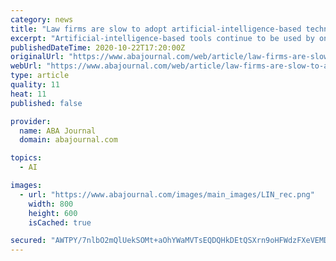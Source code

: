 ```yaml
---
category: news
title: "Law firms are slow to adopt artificial-intelligence-based technology tools, ABA survey finds"
excerpt: "Artificial-intelligence-based tools continue to be used by only a very small percentage of law firms, according to the ABA’s 2020 Legal Technology Survey Report released this month. Just 7% of respondents to the ABA Legal Technology Resource Center’s survey reported that their firms use AI tech tools,"
publishedDateTime: 2020-10-22T17:20:00Z
originalUrl: "https://www.abajournal.com/web/article/law-firms-are-slow-to-adopt-artificial-intelligence-based-technology-tools-aba-survey-finds"
webUrl: "https://www.abajournal.com/web/article/law-firms-are-slow-to-adopt-artificial-intelligence-based-technology-tools-aba-survey-finds"
type: article
quality: 11
heat: 11
published: false

provider:
  name: ABA Journal
  domain: abajournal.com

topics:
  - AI

images:
  - url: "https://www.abajournal.com/images/main_images/LIN_rec.png"
    width: 800
    height: 600
    isCached: true

secured: "AWTPY/7nlbO2mQlUekSOMt+aOhYWaMVTsEQDQHkDEtQSXrn9oHFWdzFXeVEMDc+pntApo39s4TtuNG1xnKM3U8sq825Z9z8ZpgvBuDQZeAt6j432f4xXYjnyezGSAipg9bLA6QbwbLbqseVO0D+3hPHdMU5AkBg2ZtBSFOhUI4pdfDpUeuBZkRMwgZWB5lsjNoYwggHUF3LqqBOmJFOAsY9Umux27fscBsF0MX2d+kmkAFX17vzKuqZE1NwMpOxeyGMOiVJvUWx6pDTjSjnLZhJ3YRPrHLJyO5b9UolF4re7BntC/16591c+lUXDXRqIvGopbZbYZ5BSlgs5OcEoj6XAsqXcHcN59eI/JKPd+DU=;bJ6wnHO275GYamTUCBxpPA=="
---
```


